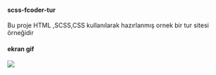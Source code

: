 <h4> scss-fcoder-tur</h4>

Bu proje HTML ,SCSS,CSS kullanılarak hazırlanmış ornek bir tur sitesi örneğidir

<h4>ekran gif</h4>

![](fcoder-tur.gif)
